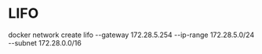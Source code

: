 # LIFO
docker network create lifo --gateway 172.28.5.254 --ip-range 172.28.5.0/24 --subnet 172.28.0.0/16

